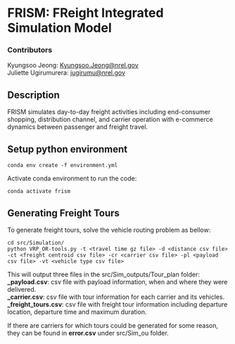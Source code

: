 # FRISM: FReight Integrated Simulation Model
### Contributors
Kyungsoo Jeong: <Kyungsoo.Jeong@nrel.gov>
<br>
Juliette Ugirumurera: <jugirumu@nrel.gov>
<br>

## Description
FRISM simulates day-to-day freight activities including end-consumer shopping, distribution channel, and carrier operation with e-commerce dynamics between passenger and freight travel.

## Setup python environment
```linux
conda env create -f environment.yml
```
Activate conda environment to run the code:
```linux
conda activate frism
```

## Generating Freight Tours
To generate freight tours, solve the vehicle routing problem as bellow:
<br>
```
cd src/Simulation/
python VRP_OR-tools.py -t <travel time gz file> -d <distance csv file> -ct <freight centroid csv file> -cr <carrier csv file> -pl <payload csv file> -vt <vehicle type csv file>
```

This will output three files in the src/Sim_outputs/Tour_plan folder:
<br>
**_payload.csv**: csv file with payload information, when and where they were delivered.
<br>
**_carrier.csv**: csv file with tour information for each carrier and its vehicles.
<br>
**_freight_tours.csv**: csv file with freight tour information including departure location, departure time and maximum duration.

If there are carriers for which tours could be generated for some reason, they can be found in **error.csv** under src/Sim_ou
 folder.
